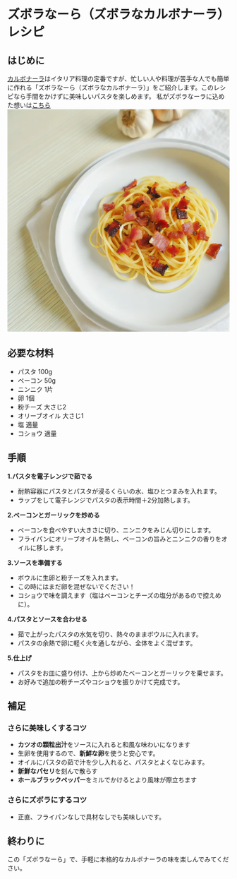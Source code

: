 # **ズボラなーら（ズボラなカルボナーラ）レシピ**

## **はじめに**

[カルボナーラ](https://ja.wikipedia.org/wiki/%E3%82%AB%E3%83%AB%E3%83%9C%E3%83%8A%E3%83%BC%E3%83%A9)はイタリア料理の定番ですが、忙しい人や料理が苦手な人でも簡単に作れる「ズボラなーら（ズボラなカルボナーラ）」をご紹介します。このレシピなら手間をかけずに美味しいパスタを楽しめます。
私がズボラなーラに込めた想いは[こちら](practice/origin.md)
![photo](/practice/img/zuboranara.png)




## **必要な材料**

- パスタ 100g
- ベーコン 50g
- ニンニク 1片
- 卵 1個
- 粉チーズ 大さじ2
- オリーブオイル 大さじ1
- 塩 適量
- コショウ 適量

## **手順**

**1.パスタを電子レンジで茹でる**
- 耐熱容器にパスタとパスタが浸るくらいの水、塩ひとつまみを入れます。
- ラップをして電子レンジでパスタの表示時間＋2分加熱します。

**2.ベーコンとガーリックを炒める**
- ベーコンを食べやすい大きさに切り、ニンニクをみじん切りにします。
- フライパンにオリーブオイルを熱し、ベーコンの旨みとニンニクの香りをオイルに移します。

**3.ソースを準備する**
- ボウルに生卵と粉チーズを入れます。
- この時にはまだ卵を混ぜないでください！
- コショウで味を調えます（塩はベーコンとチーズの塩分があるので控えめに）。

**4.パスタとソースを合わせる**
- 茹で上がったパスタの水気を切り、熱々のままボウルに入れます。
- パスタの余熱で卵に軽く火を通しながら、全体をよく混ぜます。

**5.仕上げ**
- パスタをお皿に盛り付け、上から炒めたベーコンとガーリックを乗せます。
- お好みで追加の粉チーズやコショウを振りかけて完成です。

## **補足**

### **さらに美味しくするコツ**

- **カツオの顆粒出汁**をソースに入れると和風な味わいになります
- 生卵を使用するので、**新鮮な卵**を使うと安心です。
- オイルにパスタの茹で汁を少し入れると、パスタとよくなじみます。
- **新鮮なパセリ**を刻んで散らす
- **ホールブラックペッパー**をミルでかけるとより風味が際立ちます

### **さらにズボラにするコツ**

- 正直、フライパンなしで具材なしでも美味しいです。

## **終わりに**

この「ズボラなーら」で、手軽に本格的なカルボナーラの味を楽しんでみてください。
